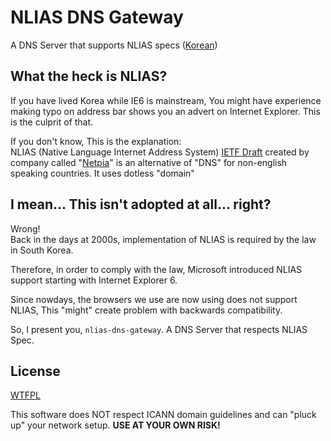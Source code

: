 # NLIAS DNS Gateway
A DNS Server that supports NLIAS specs ([Korean](/README.ko.md))  

## What the heck is NLIAS?
If you have lived Korea while IE6 is mainstream, You might have experience making typo on address bar shows you an advert on Internet Explorer. This is the culprit of that.  

If you don't know, This is the explanation:  
NLIAS (Native Language Internet Address System) [IETF Draft](https://datatracker.ietf.org/doc/html/draft-pjlee-nlias-01) created by company called "[Netpia](http://netpia.com)" is an alternative of "DNS" for non-english speaking countries. It uses dotless "domain"

## I mean... This isn't adopted at all... right?
Wrong!  
Back in the days at 2000s, implementation of NLIAS is required by the law in South Korea.  

Therefore, in order to comply with the law, Microsoft introduced NLIAS support starting with Internet Explorer 6.  

Since nowdays, the browsers we use are now using does not support NLIAS, This "might" create problem with backwards compatibility.  

So, I present you, `nlias-dns-gateway`. A DNS Server that respects NLIAS Spec.

## License
[WTFPL](LICENSE)  
  
This software does NOT respect ICANN domain guidelines and can "pluck up" your network setup. **USE AT YOUR OWN RISK!**  
